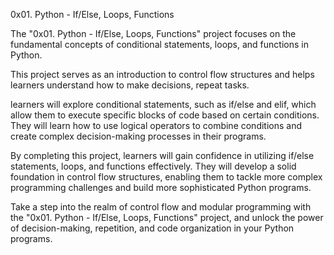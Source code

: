 0x01. Python - If/Else, Loops, Functions

The "0x01. Python - If/Else, Loops, Functions" project focuses on the fundamental concepts of conditional statements, loops, and functions in Python. 

This project serves as an introduction to control flow structures and helps learners understand how to make decisions, repeat tasks.

learners will explore conditional statements, such as if/else and elif, which allow them to execute specific blocks of code based on certain conditions. They will learn how to use logical operators to combine conditions and create complex decision-making processes in their programs.

By completing this project, learners will gain confidence in utilizing if/else statements, loops, and functions effectively. They will develop a solid foundation in control flow structures, enabling them to tackle more complex programming challenges and build more sophisticated Python programs.

Take a step into the realm of control flow and modular programming with the "0x01. Python - If/Else, Loops, Functions" project, and unlock the power of decision-making, repetition, and code organization in your Python programs.
